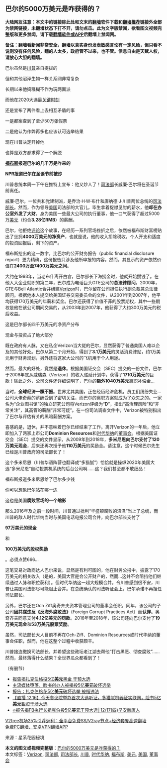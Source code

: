  <h2>巴尔的5000万美元是咋获得的？</h2> <p class="notice"><b>大陆网友注意：本文中的链接除此处和文末的<a href="https://github.com/bannedbook/fanqiang" >翻墙</a>软件下载和<a href="https://github.com/killgcd/justmysocks/blob/master/README.md">翻墙推荐</a>链接外全部为禁网链接，未翻墙状态下打不开，请勿点击。此为文字版禁闻，欲看图文视频完整版和更多禁闻，请下载<a href="https://github.com/bannedbook/fanqiang">翻墙软件或APP</a>后翻墙上禁闻网。</p><p>备注：翻墙看新闻非常安全，翻墙以真实身份发表敏感言论有一定风险，但只看不说则没有任何风险，翻的人太多，政府管不过来，也不管。信息自由是天赋人权，请放心大胆的翻墙。</b></p>  <div class="entry"> <p id="conimg">巴尔虽然是<a href="https://www.bannedbook.org/bnews/tag/%e5%b7%9d%e6%99%ae/" class="st_tag internal_tag" rel="tag" title="标签 川普 下的日志">川普</a>亲自提拔的</p> <p>但和其他沼泽生物一样关系网非常复杂</p> <p>长期以来他捣糨糊不作为玩两面派</p> <p>而他在2020大选最<span class='wp_keywordlink'><a href="https://www.bannedbook.org/forum2/topic151.html" title="关键时刻：李鹏日记" target="_blank">关键时刻</a></span></p> <p>还是宣布了两件看上去相互矛盾的事</p> <p>一是都案查到了至少50万张假票</p> <p>二是他认为作弊再多也应该认可选举结果</p> <p>现在川普决定开掉他</p> <p>也算是双方都求得了一个解脱</p>  <p><strong><a href="https://www.bannedbook.org/bnews/tag/%e7%a6%8f%e5%b8%83%e6%96%af/" class="st_tag internal_tag" rel="tag" title="标签 福布斯 下的日志">福布斯</a>报道巴尔的</strong><strong>几千万是</strong><strong>咋来的</strong></p> <p><strong>NPR报道巴尔在</strong><strong>圣诞节前</strong><strong>被炒</strong></p> <p>川普总统本周一下午在推特上宣布：他又炒人了！<a href="https://www.bannedbook.org/bnews/tag/%e5%8f%b8%e6%b3%95%e9%83%a8/" class="st_tag internal_tag" rel="tag" title="标签 司法部 下的日志">司法部</a>长威廉·巴尔将在圣诞节前离任。</p> <p>威廉·巴尔，一位共和党建制派，是乔治·H·W·布什和唐纳德·J·川普两位总统的<a href="https://www.bannedbook.org/bnews/tag/%e5%8f%b8%e6%b3%95%e9%83%a8%e9%95%bf/" class="st_tag internal_tag" rel="tag" title="标签 司法部长 下的日志">司法部长</a>。然而，作为领导<a href="https://www.bannedbook.org/bnews/tag/%e7%be%8e%e5%9b%bd/" class="st_tag internal_tag" rel="tag" title="标签 美国 下的日志">美国</a>司法部的大官儿，毕生拿着捉襟见肘的薪水，他<strong>却在办公室外发了大财</strong>，身为美国一些最大公司的执行董事，他一口气获得了超过5000万<a href="https://www.bannedbook.org/bnews/tag/%e7%be%8e%e5%85%83/" class="st_tag internal_tag" rel="tag" title="标签 美元 下的日志">美元</a>（约合<strong>3.28亿RMB</strong>）的薪酬。</p> <p>巴尔，他拒绝<span class='wp_keywordlink_affiliate'><a href="https://www.bannedbook.org/bnews/comments/" title="新闻评论" target="_blank">评论</a></span>这个故事，在经历一系列官场挫折之后，依然被福布斯财富榜贴出了坐拥<strong>4000万美元的净资产</strong>，也就是说，他的收入扣除税收，个人开支和适度的投资回报后，剩下的资产。</p> <p>福布斯挖出的这一数字，比巴尔的公开财务报告（public financial disclosure report）更为精确，这份报告只涉及他所申报的内容，然而，其显示的资产依然价值在<strong>2400万至7400万美元之间</strong>。</p> <p>大约在1993年，当老布什离开白宫，巴尔部长下海捞金时，他就开始攒钱了。在他入大企业就职的第二年，巴尔成为电话巨头GTE公司的<strong>总法律顾问</strong>。2000年，GTE与Bell Atlantic合并组建<a href="https://www.bannedbook.org/bnews/tag/verizon/" class="st_tag internal_tag" rel="tag" title="标签 Verizon 下的日志">Verizon</a>时，巴尔留在公司担任执行副总裁兼总法律顾问。根据他本人提交给美国证券交易委员会的文件，从2001年到2007年，他平均获得170万美元的年薪和奖金。巴尔还获得了价值不菲的股票期权，其中一些期权是他在该公司期间交易的，从2003年到2007年，他获得了大约300万美元的税后收益。</p> <p>这是巴尔部长四千万美元的净资产分布</p> <p>现金与投资占了绝大部分</p>  <p>既在政府有人脉，又在私企Verizon当大佬的巴尔，显然获得了普通美国人难以企及的其他好处。巴尔从第二个月开始，得到了<strong>3.1万美元</strong>的灵活消费津贴，约1万美元用于财务规划，另外还将这家大公司的飞机用于个人用途。</p> <p>然而，最大的好处，竟然是<strong>退休</strong>。根据美国证交会（SEC）提交的一份文件，巴尔于2008年底从威瑞森（Verizon）的收入递延计划中，获得了<strong>1710万美元</strong>的巨款！除此之外，公司文件还详细说明了，巴尔的<strong>额外1040万美元</strong>离职补偿金…</p> <p>当时，<strong>全球经济一蹶不振</strong>。世界尤其美国，正在经历经济危机，员工们纷纷失业…公司大佬奇葩的薪酬受到了密切关注，而巴尔的离职方案就成为了众矢之的。一家名为“企业图书馆”的独立研究公司将Verizon评级为“<strong>D</strong>”，指出“高治理风险”和“非常关注”，其高管的薪酬“非常可疑”。在一份司法调查文件中，Verizon被特别指出了巴尔与评估有关的黑暗薪酬方案。</p> <p>喜感的是，退休，并不意味着巴尔已经结束了工作。离开Verizon的一年后，他立即加入了两家上市公司<strong>Dominion Resources</strong>和<a href="https://www.bannedbook.org/bnews/tag/%e6%97%b6%e4%bb%a3%e5%8d%8e%e7%ba%b3/" class="st_tag internal_tag" rel="tag" title="标签 时代华纳 下的日志">时代华纳</a>的<a href="https://www.bannedbook.org/bnews/tag/%E8%91%A3%E4%BA%8B%E4%BC%9A/" class="st_tag internal_tag" rel="tag" title="标签 董事会 下的日志">董事会</a>。根据美国证交会（SEC）提交的文件显示，从2009年到2018年，<strong>多米尼恩向巴尔支付了120万美元现金</strong>，后来还再次授予他<strong>110万美元</strong>的奖励金。请注意，这个时候巴尔先生已经是川普政府的司法部长了！</p> <p>这个多米尼恩（川普华语阵营也翻译成“多猫腻”）恰恰就是操纵2020年美国大选“多米尼恩”自动投票机系统的后台公司啊……这？我们甚至都不敢细品！</p> <p>福布斯报道多米尼恩给了巴尔多少钱</p> <p>你可以想象巴尔站在哪一边</p> <p>这也是美国<strong>腐败官场的一个缩影</strong></p> <p>那么2016年及之前一段时间，川普通过批判“华盛顿腐败的沼泽”当上了总统，而川普的敌人时代华纳当时与美国电话电报公司合并，向巴尔部长支付了</p>  <p><strong>97万美元的现金</strong></p> <p>和</p> <p><strong>100万美元的股权奖励</strong></p> <p>。必须点赞666…</p> <p>这笔交易对政商达人巴尔来说，显然是有利可图的，他在财务公报中，披露了170万美元的相关收入（是的，美国大官是会公开财产的，然而…这并不会阻挡他们继续通过人脉和职位获利）。但时代华纳这一超大规模合并，令川普感到很不安，川普让美国司法部尽可能阻止合并。在总统确认的司法听证会上，巴尔承诺不再担任司法部长。</p> <p>另外，巴尔还在Och Ziff奥奇齐夫资本管理公司的董事会任职，同年，该公司的子公司<strong>因共谋违反《反海外腐败法》</strong>（Foreign Corrupt Practices Act）而<strong>认罪</strong>。奥奇齐夫同意支付<strong>4.12亿美元的罚款</strong>。2016年至2018年，该公司还向巴尔支付了<strong>19万美元现金</strong>和<strong>53万美元股票奖励</strong>。</p> <p>虽然，司法部长大人目前不再在Och-Ziff、Dominion Resources或时代华纳的董事会任职，然而，他在这整个过程中收获颇丰。</p> <p>川普接连撤换司法部长，并希望这些政坛老江湖去帮他“打击黑恶、彻查腐败”……然而，最终落得什么结果？全世界瓜众都看到了！</p> <p>（有删节）</p>  <ul class='op-related-articles' title='相关阅读'> <li><a href='https://www.bannedbook.org/bnews/bannedvideo/20201217/1449576.html' target='_blank'>报告揭扎克伯格投5亿<b>美元</b>黑金 干预大选</a></li> <li><a href='https://www.bannedbook.org/bnews/taiwannews/20201217/1449564.html' target='_blank'>主流媒体堕落，脸书创办人被揭投5亿<b>美元</b>破坏选举</a></li> <li><a href='https://www.bannedbook.org/bnews/cbnews/20201217/1449561.html' target='_blank'>报告：扎克伯格花5亿<b>美元</b>破坏选举 被指违法</a></li> <li><a href='https://www.bannedbook.org/bnews/bannedvideo/20201217/1449446.html' target='_blank'>【直播 12.16】今天参议院举办首次大选听证，多猫腻机器证实联网，脸书5亿<b>美元</b>钜资干涉大选</a></li> <li><a href='https://www.bannedbook.org/bnews/taiwannews/20201217/1449415.html' target='_blank'>🔥报告揭FB执行长祖克伯投5亿<b>美元</b>干预大选│12/17(四)早安新唐人</a></li> </ul> <p class="texttj"> <a href="https://github.com/bannedbook/fanqiang/wiki/V2ray%E6%9C%BA%E5%9C%BA" target="_blank">V2free机场25%引荐返利：全平台免费SS/V2ray节点+经济套餐高速翻墙</a><br/> <a href="https://github.com/bannedbook/fanqiang/wiki/%E7%A6%81%E9%97%BB%E7%BD%91%E5%AE%89%E5%8D%93%E7%BF%BB%E5%A2%99%E6%96%B0%E9%97%BBAPP" target="_blank">免费PC翻墙、安卓VPN翻墙APP</a></p><p> 来源：星系花园秘境 </p><a name='sharetosocial'></a>       <div><b>本文的图文或视频完整版</b>：<a href='https://www.bannedbook.org/bnews/cbnews/20201217/1449583.html'>巴尔的5000万美元是咋获得的？</a></div>  </div><!--END ENTRY--> <div class="postfooter"> <div>本文标签：<a href="https://www.bannedbook.org/bnews/tag/verizon/" rel="tag">Verizon</a>, <a href="https://www.bannedbook.org/bnews/tag/%e5%8f%b8%e6%b3%95%e9%83%a8/" rel="tag">司法部</a>, <a href="https://www.bannedbook.org/bnews/tag/%e5%8f%b8%e6%b3%95%e9%83%a8%e9%95%bf/" rel="tag">司法部长</a>, <a href="https://www.bannedbook.org/bnews/tag/%e5%b7%9d%e6%99%ae/" rel="tag">川普</a>, <a href="https://www.bannedbook.org/bnews/tag/%e6%97%b6%e4%bb%a3%e5%8d%8e%e7%ba%b3/" rel="tag">时代华纳</a>, <a href="https://www.bannedbook.org/bnews/tag/%e7%a6%8f%e5%b8%83%e6%96%af/" rel="tag">福布斯</a>, <a href="https://www.bannedbook.org/bnews/tag/%e7%be%8e%e5%85%83/" rel="tag">美元</a>, <a href="https://www.bannedbook.org/bnews/tag/%e7%be%8e%e5%9b%bd/" rel="tag">美国</a>, <a href="https://www.bannedbook.org/bnews/tag/%E8%91%A3%E4%BA%8B%E4%BC%9A/" rel="tag">董事会</a></div>  </div><!--END POSTFOOTER--> 